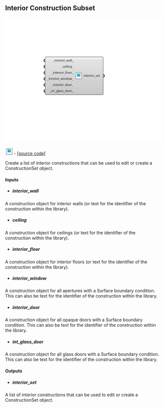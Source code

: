 ## Interior Construction Subset

![](../../images/components/Interior_Construction_Subset.png)

![](../../images/icons/Interior_Construction_Subset.png) - [[source code]](https://github.com/ladybug-tools/honeybee-grasshopper-energy/blob/master/honeybee_grasshopper_energy/src//HB%20Interior%20Construction%20Subset.py)


Create a list of interior constructions that can be used to edit or create a ConstructionSet object. 



#### Inputs
* ##### interior_wall 
A construction object for interior walls (or text for the identifier of the construction within the library). 
* ##### ceiling 
A construction object for ceilings (or text for the identifier of the construction within the library). 
* ##### interior_floor 
A construction object for interior floors (or text for the identifier of the construction within the library). 
* ##### interior_window 
A construction object for all apertures with a Surface boundary condition. This can also be text for the identifier of the construction within the library. 
* ##### interior_door 
A construction object for all opaque doors with a Surface boundary condition. This can also be text for the identifier of the construction within the library. 
* ##### int_glass_door 
A construction object for all glass doors with a Surface boundary condition. This can also be text for the identifier of the construction within the library. 

#### Outputs
* ##### interior_set
A list of interior constructions that can be used to edit or create a ConstructionSet object. 